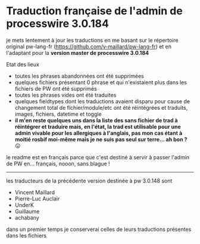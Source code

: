 # Traduction française de l'admin de processwire 3.0.184

je mets lentement à jour les traductions en me basant sur le répertoire original pw-lang-fr (https://github.com/v-maillard/pw-lang-fr) et en l'adaptant pour la **version master de processwire 3.0.184**

Etat des lieux
* toutes les phrases abandonnées ont été supprimées
* quelques fichiers présentant 0 phrase et qui n'existaient plus dans les fichiers de PW ont été supprimés
* toutes les phrases vides ont été traduites
* quelques fieldtypes dont les traductions avaient disparu pour cause de changement total de fichier/module/etc ont été réintégrées et traduits, images, fichiers, datetime et toggle
* **il m'en reste quelques uns dans la liste des sans fichier de trad à réintégrer et traduire mais, en l'état, la trad est utilisable pour une admin vivable pour les allergiques à l'anglais, pas mon cas étant à moitié rosbif moi-même mais je ne suis pas seul sur terre... ah bon ?** :stuck_out_tongue: 

le readme est en français parce que c'est destiné à servir à passer l'admin de PW en... français, nooon, sans blague !

---
les traducteurs de la précédente version destinée à pw 3.0.148 sont

* Vincent Maillard
* Pierre-Luc Auclair
* UnderK
* Guillaume
* achabany

dans un premier temps je conserverai celles de leurs traductions présentes dans les fichiers

